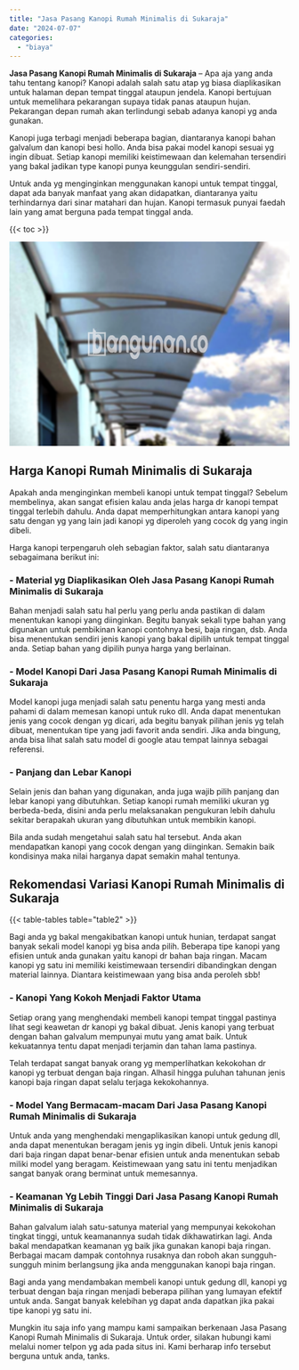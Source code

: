 ```yaml
---
title: "Jasa Pasang Kanopi Rumah Minimalis di Sukaraja"
date: "2024-07-07"
categories: 
  - "biaya"
---
```


**Jasa Pasang Kanopi Rumah Minimalis di Sukaraja** – Apa aja yang anda tahu tentang kanopi? Kanopi adalah salah satu atap yg biasa diaplikasikan untuk halaman depan tempat tinggal ataupun jendela. Kanopi bertujuan untuk memelihara pekarangan supaya tidak panas ataupun hujan. Pekarangan depan rumah akan terlindungi sebab adanya kanopi yg anda gunakan.

Kanopi juga terbagi menjadi beberapa bagian, diantaranya kanopi bahan galvalum dan kanopi besi hollo. Anda bisa pakai model kanopi sesuai yg ingin dibuat. Setiap kanopi memiliki keistimewaan dan kelemahan tersendiri yang bakal jadikan type kanopi punya keunggulan sendiri-sendiri.

Untuk anda yg menginginkan menggunakan kanopi untuk tempat tinggal, dapat ada banyak manfaat yang akan didapatkan, diantaranya yaitu terhindarnya dari sinar matahari dan hujan. Kanopi termasuk punyai faedah lain yang amat berguna pada tempat tinggal anda.

{{< toc >}}

![Jasa Pasang Kanopi Rumah Minimalis di Sukaraja](/images/harga-kanopi-minimalis-21.png)

## Harga Kanopi Rumah Minimalis di Sukaraja

Apakah anda menginginkan membeli kanopi untuk tempat tinggal? Sebelum membelinya, akan sangat efisien kalau anda jelas harga dr kanopi tempat tinggal terlebih dahulu. Anda dapat memperhitungkan antara kanopi yang satu dengan yg yang lain jadi kanopi yg diperoleh yang cocok dg yang ingin dibeli.

Harga kanopi terpengaruh oleh sebagian faktor, salah satu diantaranya sebagaimana berikut ini:

### \- Material yg Diaplikasikan Oleh Jasa Pasang Kanopi Rumah Minimalis di Sukaraja

Bahan menjadi salah satu hal perlu yang perlu anda pastikan di dalam menentukan kanopi yang diinginkan. Begitu banyak sekali type bahan yang digunakan untuk pembikinan kanopi contohnya besi, baja ringan, dsb. Anda bisa menentukan sendiri jenis kanopi yang bakal dipilih untuk tempat tinggal anda. Setiap bahan yang dipilih punya harga yang berlainan.

### \- Model Kanopi Dari Jasa Pasang Kanopi Rumah Minimalis di Sukaraja

Model kanopi juga menjadi salah satu penentu harga yang mesti anda pahami di dalam memesan kanopi untuk ruko dll. Anda dapat menentukan jenis yang cocok dengan yg dicari, ada begitu banyak pilihan jenis yg telah dibuat, menentukan tipe yang jadi favorit anda sendiri. Jika anda bingung, anda bisa lihat salah satu model di google atau tempat lainnya sebagai referensi.

### \- Panjang dan Lebar Kanopi

Selain jenis dan bahan yang digunakan, anda juga wajib pilih panjang dan lebar kanopi yang dibutuhkan. Setiap kanopi rumah memiliki ukuran yg berbeda-beda, disini anda perlu melaksanakan pengukuran lebih dahulu sekitar berapakah ukuran yang dibutuhkan untuk membikin kanopi.

Bila anda sudah mengetahui salah satu hal tersebut. Anda akan mendapatkan kanopi yang cocok dengan yang diinginkan. Semakin baik kondisinya maka nilai harganya dapat semakin mahal tentunya.

## Rekomendasi Variasi Kanopi Rumah Minimalis di Sukaraja

{{< table-tables table="table2" >}}

Bagi anda yg bakal mengakibatkan kanopi untuk hunian, terdapat sangat banyak sekali model kanopi yg bisa anda pilih. Beberapa tipe kanopi yang efisien untuk anda gunakan yaitu kanopi dr bahan baja ringan. Macam kanopi yg satu ini memiliki keistimewaan tersendiri dibandingkan dengan material lainnya. Diantara keistimewaan yang bisa anda peroleh sbb!

### \- Kanopi Yang Kokoh Menjadi Faktor Utama

Setiap orang yang menghendaki membeli kanopi tempat tinggal pastinya lihat segi keawetan dr kanopi yg bakal dibuat. Jenis kanopi yang terbuat dengan bahan galvalum mempunyai mutu yang amat baik. Untuk kekuatannya tentu dapat menjadi terjamin dan tahan lama pastinya.

Telah terdapat sangat banyak orang yg memperlihatkan kekokohan dr kanopi yg terbuat dengan baja ringan. Alhasil hingga puluhan tahunan jenis kanopi baja ringan dapat selalu terjaga kekokohannya.

### \- Model Yang Bermacam-macam Dari Jasa Pasang Kanopi Rumah Minimalis di Sukaraja

Untuk anda yang menghendaki mengaplikasikan kanopi untuk gedung dll, anda dapat menentukan beragam jenis yg ingin dibeli. Untuk jenis kanopi dari baja ringan dapat benar-benar efisien untuk anda menentukan sebab miliki model yang beragam. Keistimewaan yang satu ini tentu menjadikan sangat banyak orang berminat untuk memesannya.

### \- Keamanan Yg Lebih Tinggi Dari Jasa Pasang Kanopi Rumah Minimalis di Sukaraja

Bahan galvalum ialah satu-satunya material yang mempunyai kekokohan tingkat tinggi, untuk keamanannya sudah tidak dikhawatirkan lagi. Anda bakal mendapatkan keamanan yg baik jika gunakan kanopi baja ringan. Berbagai macam dampak contohnya rusaknya dan roboh akan sungguh-sungguh minim berlangsung jika anda menggunakan kanopi baja ringan.

Bagi anda yang mendambakan membeli kanopi untuk gedung dll, kanopi yg terbuat dengan baja ringan menjadi beberapa pilihan yang lumayan efektif untuk anda. Sangat banyak kelebihan yg dapat anda dapatkan jika pakai tipe kanopi yg satu ini.

Mungkin itu saja info yang mampu kami sampaikan berkenaan Jasa Pasang Kanopi Rumah Minimalis di Sukaraja. Untuk order, silakan hubungi kami melalui nomer telpon yg ada pada situs ini. Kami berharap info tersebut berguna untuk anda, tanks.
